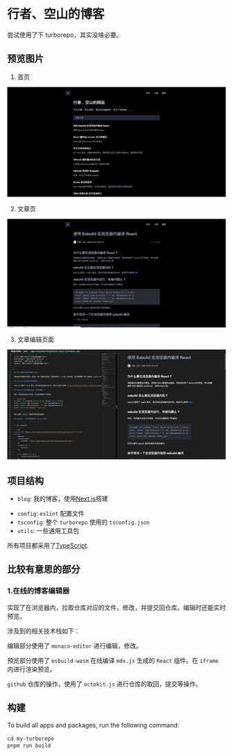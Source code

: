 # 行者、空山的博客

尝试使用了下 turborepo，其实没啥必要。

## 预览图片

1. 首页

![blog](./preview/blog.png)

2. 文章页

![blog_post](./preview/blog_post.png)

3. 文章编辑页面

![blog_edit](./preview/blog_edit.png)

## 项目结构

- `blog`: 我的博客，使用[Next.js](https://nextjs.org)搭建
<!-- - `ui`: `blog` 使用到的一些组件 -->
- `config`: `eslint` 配置文件
- `tsconfig`: 整个 `turborepo` 使用的 `tsconfig.json`
- `utils`: 一些通用工具包

所有项目都采用了[TypeScript](https://www.typescriptlang.org/).

## 比较有意思的部分

### 1.在线的博客编辑器

实现了在浏览器内，拉取仓库对应的文件，修改，并提交回仓库。编辑时还能实时预览。

涉及到的相关技术栈如下：

编辑部分使用了 `monaco-editor` 进行编辑，修改。

预览部分使用了 `esbuild-wasm` 在线编译 `mdx.js` 生成的 `React` 组件。在 `iframe` 内进行渲染预览。

`github` 仓库的操作，使用了 `octokit.js` 进行仓库的取回，提交等操作。

## 构建

To build all apps and packages, run the following command:

```
cd my-turborepo
pnpm run build
```
